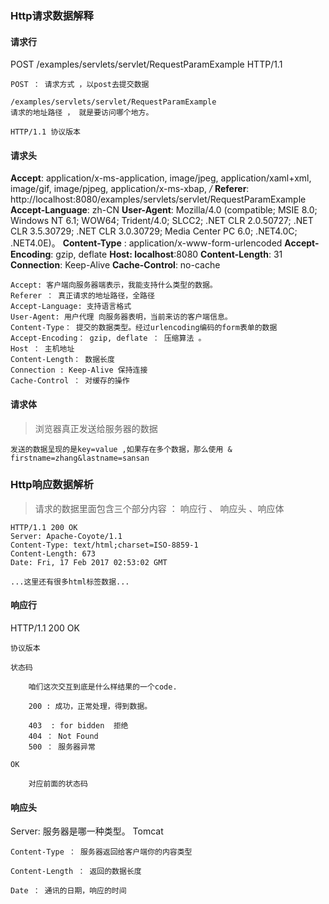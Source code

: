 ### Http请求数据解释

#### 请求行

POST /examples/servlets/servlet/RequestParamExample HTTP/1.1 

```
POST ： 请求方式 ，以post去提交数据
	
/examples/servlets/servlet/RequestParamExample
请求的地址路径 ， 就是要访问哪个地方。

HTTP/1.1 协议版本
```



#### 请求头

**Accept**: application/x-ms-application, image/jpeg, application/xaml+xml, image/gif, image/pjpeg, application/x-ms-xbap, */*
	**Referer**: http://localhost:8080/examples/servlets/servlet/RequestParamExample
	**Accept-Language**: zh-CN
	**User-Agent**: Mozilla/4.0 (compatible; MSIE 8.0; Windows NT 6.1; WOW64; Trident/4.0; SLCC2; .NET CLR 2.0.50727; .NET CLR 3.5.30729; .NET CLR 3.0.30729; Media Center PC 6.0; .NET4.0C; .NET4.0E)。
**Content-Type** : application/x-www-form-urlencoded
**Accept-Encoding**: gzip, deflate
**Host: localhost**:8080
**Content-Length**: 31
**Connection**: Keep-Alive
**Cache-Control**: no-cache

```
Accept: 客户端向服务器端表示，我能支持什么类型的数据。 
Referer ： 真正请求的地址路径，全路径
Accept-Language: 支持语言格式
User-Agent: 用户代理 向服务器表明，当前来访的客户端信息。 
Content-Type： 提交的数据类型。经过urlencoding编码的form表单的数据
Accept-Encoding： gzip, deflate ： 压缩算法 。 
Host ： 主机地址
Content-Length： 数据长度
Connection : Keep-Alive 保持连接
Cache-Control ： 对缓存的操作
```

#### 请求体

> 浏览器真正发送给服务器的数据 

```
发送的数据呈现的是key=value ,如果存在多个数据，那么使用 &
firstname=zhang&lastname=sansan
```





### Http响应数据解析

> 请求的数据里面包含三个部分内容 ： 响应行 、 响应头 、响应体

```
HTTP/1.1 200 OK
Server: Apache-Coyote/1.1
Content-Type: text/html;charset=ISO-8859-1
Content-Length: 673
Date: Fri, 17 Feb 2017 02:53:02 GMT

...这里还有很多html标签数据...
```

#### 响应行

HTTP/1.1 200 OK

```
协议版本  

状态码 

	咱们这次交互到底是什么样结果的一个code. 

	200 : 成功，正常处理，得到数据。

	403  : for bidden  拒绝
	404 ： Not Found
	500 ： 服务器异常

OK

	对应前面的状态码  
```

#### 响应头

Server:  服务器是哪一种类型。  Tomcat

```
Content-Type ： 服务器返回给客户端你的内容类型

Content-Length ： 返回的数据长度

Date ： 通讯的日期，响应的时间		
```

 